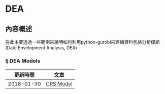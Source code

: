 # DEA

## 內容概述
在此主要透過一些範例來說明如何利用python-gurobi來建構資料包絡分析模組(Date Envelopment Analysis, DEA)

### § DEA Models
|更新時間|文章|
|---|---|
|2018-01-30|[CRS Model](https://github.com/wurmen/DEA/blob/master/CRS_Model/CRS%20model.md)|
